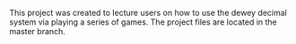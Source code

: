 This project was created to lecture users on how to use the dewey decimal system via playing a series of games. The project files are located in the master branch.
